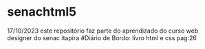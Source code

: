 # senachtml5
17/10/2023
este repositório faz parte do aprendizado do curso web designer do senac itapira
#Diário de Bordo:
livro html e css pag:26